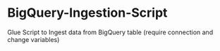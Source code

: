 # BigQuery-Ingestion-Script
Glue Script to Ingest data from BigQuery table (require connection and change variables)
